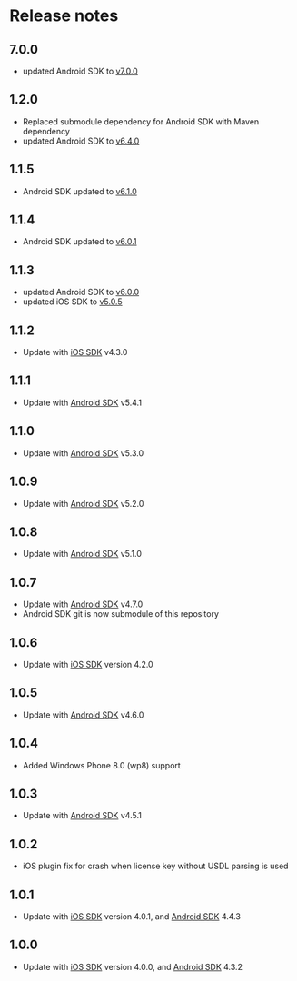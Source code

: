 # Release notes

## 7.0.0

- updated Android SDK to [v7.0.0](https://github.com/PDF417/pdf417-android/releases/tag/v7.0.0)

## 1.2.0

- Replaced submodule dependency for Android SDK with Maven dependency
- updated Android SDK to [v6.4.0](https://github.com/PDF417/pdf417-android/releases/tag/6.4.0)

## 1.1.5

- Android SDK updated to [v6.1.0](https://github.com/PDF417/pdf417-android/releases/tag/v6.1.0)

## 1.1.4

- Android SDK updated to [v6.0.1](https://github.com/PDF417/pdf417-android/releases/tag/v6.0.1)

## 1.1.3

- updated Android SDK to [v6.0.0](https://github.com/PDF417/pdf417-android/releases/tag/v6.0.0)
- updated iOS SDK to [v5.0.5](https://github.com/PDF417/pdf417-ios/releases/tag/v5.0.5)

## 1.1.2

- Update with [iOS SDK](https://github.com/PDF417/pdf417-ios/releases/tag/v4.3.0) v4.3.0

## 1.1.1

- Update with [Android SDK](https://github.com/PDF417/pdf417-android) v5.4.1

## 1.1.0

- Update with [Android SDK](https://github.com/PDF417/pdf417-android) v5.3.0

## 1.0.9

- Update with [Android SDK](https://github.com/PDF417/pdf417-android) v5.2.0

## 1.0.8

- Update with [Android SDK](https://github.com/PDF417/pdf417-android) v5.1.0

## 1.0.7

- Update with [Android SDK](https://github.com/PDF417/pdf417-android) v4.7.0
- Android SDK git is now submodule of this repository

## 1.0.6

- Update with [iOS SDK](https://github.com/PDF417/pdf417-ios) version 4.2.0

## 1.0.5

- Update with [Android SDK](https://github.com/PDF417/pdf417-android) v4.6.0

## 1.0.4

- Added Windows Phone 8.0 (wp8) support 

## 1.0.3

- Update with [Android SDK](https://github.com/PDF417/pdf417-android) v4.5.1

## 1.0.2

- iOS plugin fix for crash when license key without USDL parsing is used

## 1.0.1

- Update with [iOS SDK](https://github.com/PDF417/pdf417-ios) version 4.0.1, and [Android SDK](https://github.com/PDF417/pdf417-android) 4.4.3

## 1.0.0

- Update with [iOS SDK](https://github.com/PDF417/pdf417-ios) version 4.0.0, and [Android SDK](https://github.com/PDF417/pdf417-android) 4.3.2
